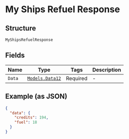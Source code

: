 
# My Ships Refuel Response

## Structure

`MyShipsRefuelResponse`

## Fields

| Name | Type | Tags | Description |
|  --- | --- | --- | --- |
| `Data` | [`Models.Data12`](../../doc/models/data-12.md) | Required | - |

## Example (as JSON)

```json
{
  "data": {
    "credits": 194,
    "fuel": 18
  }
}
```

